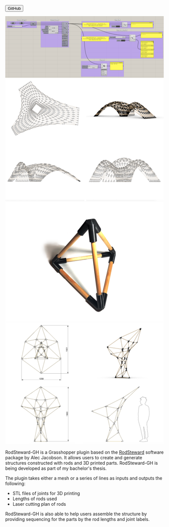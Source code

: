 [<button type="button" class="btn btn-secondary">GitHub</button>](https://github.com/mishaelnuh/RodSteward-GH)
<div class="mdImgContainer">
    <img src="/page/rodsteward-gh/gh-script.png">
    <img src="/page/rodsteward-gh/shelter.png">
    <img src="/page/rodsteward-gh/pyramid.png">
    <img src="/page/rodsteward-gh/structure.png">
</div>

RodSteward-GH is a Grasshopper plugin based on the [RodSteward](http://www.dgp.toronto.edu/projects/rodsteward/) software package by Alec Jacobson. It allows users to create and generate structures constructed with rods and 3D printed parts. RodSteward-GH is being developed as part of my bachelor's thesis.

The plugin takes either a mesh or a series of lines as inputs and outputs the following:
- STL files of joints for 3D printing
- Lengths of rods used
- Laser cutting plan of rods

RodSteward-GH is also able to help users assemble the structure by providing sequencing for the parts by the rod lengths and joint labels.
